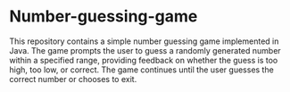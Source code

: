 # Number-guessing-game
This repository contains a simple number guessing game implemented in Java. The game prompts the user to guess a randomly generated number within a specified range, providing feedback on whether the guess is too high, too low, or correct. The game continues until the user guesses the correct number or chooses to exit.
